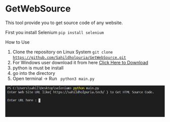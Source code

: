 # GetWebSource 
This tool provide you to get source code of any website.

First you install Selenium <code>pip install selenium</code>



How to Use
1. Clone the repository on Linux System <code>git clone https://github.com/Sahildholpuria/GetWebSource.git</code>
2. For Windows user download it from here <a href="https://github.com/Sahildholpuria/GetWebSource/archive/main.zip">Click Here to Download</a>
3. python is must be install
4. go into the directory
5. Open terminal -> Run <code> python3 main.py</code>

<img src="https://github.com/Sahildholpuria/GetWebSource/blob/main/src/windows.JPG">
